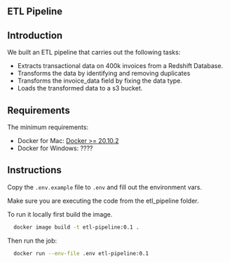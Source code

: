 ## ETL Pipeline

## Introduction
We built an ETL pipeline that carries out the following tasks:
- Extracts transactional data on 400k invoices from a Redshift Database.
- Transforms the data by identifying and removing duplicates
- Transforms the invoice_data field by fixing the data type.
- Loads the transformed data to a s3 bucket.
## Requirements
 The minimum requirements:
- Docker for Mac: [Docker >= 20.10.2](https://docs.docker.com/docker-for-mac/install/)
- Docker for Windows: ????

## Instructions
Copy the ``.env.example`` file to `.env` and fill out the environment vars.

Make sure you are executing the code from the etl_pipeline folder. 

To run it locally first build the image.

```bash
  docker image build -t etl-pipeline:0.1 .
```

Then run the job:
```bash
  docker run --env-file .env etl-pipeline:0.1
```

